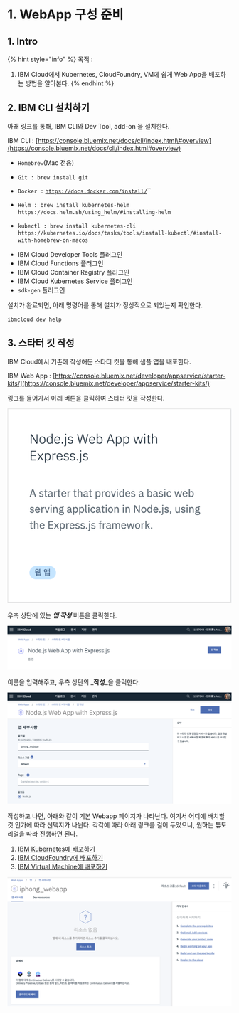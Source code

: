 # 1. WebApp 구성 준비

## 1. Intro

{% hint style="info" %}
목적 : 

1. IBM Cloud에서 Kubernetes, CloudFoundry, VM에 쉽게 Web App을 배포하는 방법을 알아본다.
{% endhint %}

## 2. IBM CLI 설치하기

아래 링크를 통해, IBM CLI와 Dev Tool, add-on 을 설치한다.

IBM CLI : [https://console.bluemix.net/docs/cli/index.html\#overview](https://console.bluemix.net/docs/cli/index.html#overview)

* `Homebrew`\(Mac 전용\)
* ```
  Git : brew install git
  ```
* `Docker :` [`https://docs.docker.com/install/`](https://docs.docker.com/install/)\`\`
* ```
  Helm : brew install kubernetes-helm
  https://docs.helm.sh/using_helm/#installing-helm
  ```
* ```
  kubectl : brew install kubernetes-cli
  https://kubernetes.io/docs/tasks/tools/install-kubectl/#install-with-homebrew-on-macos
  ```
* IBM Cloud Developer Tools 플러그인
* IBM Cloud Functions 플러그인
* IBM Cloud Container Registry 플러그인
* IBM Cloud Kubernetes Service 플러그인
* `sdk-gen` 플러그인

설치가 완료되면,  아래 명령어를 통해 설치가 정상적으로 되었는지 확인한다.

```text
ibmcloud dev help
```

## ​3. 스타터 킷 작성

IBM Cloud에서 기존에 작성해둔 스타터 킷을 통해 샘플 앱을 배포한다.

IBM Web App : [https://console.bluemix.net/developer/appservice/starter-kits/](https://console.bluemix.net/developer/appservice/starter-kits/)

링크를 들어가서 아래 버튼을 클릭하여 스타터 킷을 작성한다.

![](../.gitbook/assets/image%20%2822%29.png)

우측 상단에 있는 _**앱 작성**_ 버튼을 클릭한다.

![](../.gitbook/assets/image%20%2811%29.png)

이름을 입력해주고, 우측 상단의 _**작성**_을 클릭한다.

![](../.gitbook/assets/image%20%2836%29.png)

작성하고 나면, 아래와 같이 기본 Webapp 페이지가 나타난다. 여기서 어디에 배치할 것 인가에 따라 선택지가 나뉜다. 각각에 따라 아래 링크를 걸어 두었으니, 원하는 튜토리얼을 따라 진행하면 된다. 

1. [IBM Kubernetes에 배포하기](https://iphong.gitbook.io/iphong/~/drafts/-LXTs1EoTZZ9QRh2Xus5/primary/ibm-dev-tool/2.-multi/2.1-kubernetes)
2. [IBM CloudFoundry에 배포하기](https://iphong.gitbook.io/iphong/~/edit/drafts/-LXTs1EoTZZ9QRh2Xus5/ibm-dev-tool/2.-multi/2.2-cloudfoundry)
3. [IBM Virtual Machine에 배포하기](https://iphong.gitbook.io/iphong/~/edit/drafts/-LXTs1EoTZZ9QRh2Xus5/ibm-dev-tool/2.-multi/2.3-virtual-server-debian)

![](../.gitbook/assets/image%20%2826%29.png)

